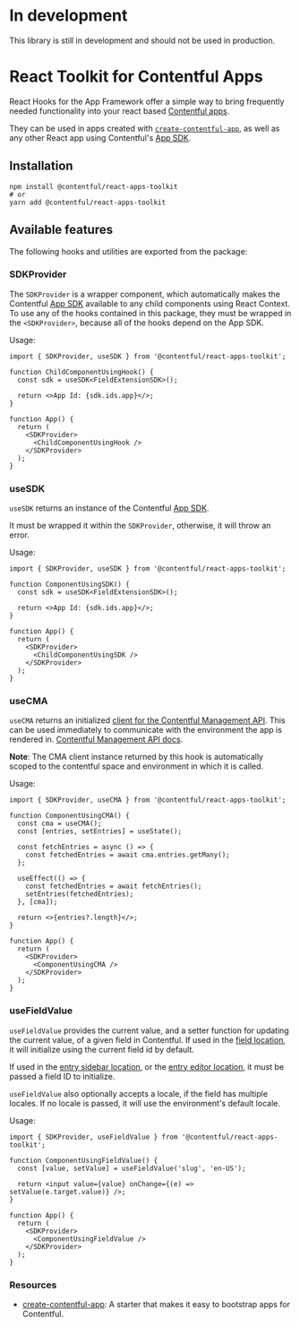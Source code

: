 # In development

This library is still in development and should not be used in production.

# React Toolkit for Contentful Apps

React Hooks for the App Framework offer a simple way to bring frequently needed functionality into your react based [Contentful apps](/developers/docs/extensibility/app-framework/).

They can be used in apps created with [`create-contentful-app`](https://github.com/contentful/create-contentful-app), as well as any other React app using Contentful's [App SDK](https://github.com/contentful/ui-extensions-sdk).

## Installation

```shell
npm install @contentful/react-apps-toolkit
# or
yarn add @contentful/react-apps-toolkit
```

## Available features

The following hooks and utilities are exported from the package:

### SDKProvider

The `SDKProvider` is a wrapper component, which automatically makes the Contentful [App SDK](https://github.com/contentful/ui-extensions-sdk) available to any child components using React Context. To use any of the hooks contained in this package, they must be wrapped in the `<SDKProvider>`, because all of the hooks depend on the App SDK.

Usage:

```tsx
import { SDKProvider, useSDK } from '@contentful/react-apps-toolkit';

function ChildComponentUsingHook() {
  const sdk = useSDK<FieldExtensionSDK>();

  return <>App Id: {sdk.ids.app}</>;
}

function App() {
  return (
    <SDKProvider>
      <ChildComponentUsingHook />
    </SDKProvider>
  );
}
```

### useSDK

`useSDK` returns an instance of the Contentful [App SDK](https://www.npmjs.com/package/@contentful/app-sdk).

It must be wrapped it within the `SDKProvider`, otherwise, it will throw an error.

Usage:

```tsx
import { SDKProvider, useSDK } from '@contentful/react-apps-toolkit';

function ComponentUsingSDK() {
  const sdk = useSDK<FieldExtensionSDK>();

  return <>App Id: {sdk.ids.app}</>;
}

function App() {
  return (
    <SDKProvider>
      <ChildComponentUsingSDK />
    </SDKProvider>
  );
}
```

### useCMA

`useCMA` returns an initialized [client for the Contentful Management API](https://github.com/contentful/contentful-management.js#alternative-plain-api). This can be used immediately to communicate with the environment the app is rendered in. [Contentful Management API docs](/developers/docs/references/content-management-api/).

**Note**: The CMA client instance returned by this hook is automatically scoped to the contentful space and environment in which it is called.

Usage:

```tsx
import { SDKProvider, useCMA } from '@contentful/react-apps-toolkit';

function ComponentUsingCMA() {
  const cma = useCMA();
  const [entries, setEntries] = useState();

  const fetchEntries = async () => {
    const fetchedEntries = await cma.entries.getMany();
  };

  useEffect(() => {
    const fetchedEntries = await fetchEntries();
    setEntries(fetchedEntries);
  }, [cma]);

  return <>{entries?.length}</>;
}

function App() {
  return (
    <SDKProvider>
      <ComponentUsingCMA />
    </SDKProvider>
  );
}
```

### useFieldValue

`useFieldValue` provides the current value, and a setter function for updating the current value, of a given field in Contentful. If used in the [field location](/developers/docs/extensibility/app-framework/locations/#entry-field), it will initialize using the current field id by default.

If used in the [entry sidebar location](/developers/docs/extensibility/app-framework/locations/#entry-sidebar), or the [entry editor location](/developers/docs/extensibility/app-framework/locations/#entry-editor), it must be passed a field ID to initialize.

`useFieldValue` also optionally accepts a locale, if the field has multiple locales. If no locale is passed, it will use the environment's default locale.

Usage:

```tsx
import { SDKProvider, useFieldValue } from '@contentful/react-apps-toolkit';

function ComponentUsingFieldValue() {
  const [value, setValue] = useFieldValue('slug', 'en-US');

  return <input value={value} onChange={(e) => setValue(e.target.value)} />;
}

function App() {
  return (
    <SDKProvider>
      <ComponentUsingFieldValue />
    </SDKProvider>
  );
}
```

### Resources

- [create-contentful-app](https://www.npmjs.com/package/create-contentful-app): A starter that makes it easy to bootstrap apps for Contentful.
